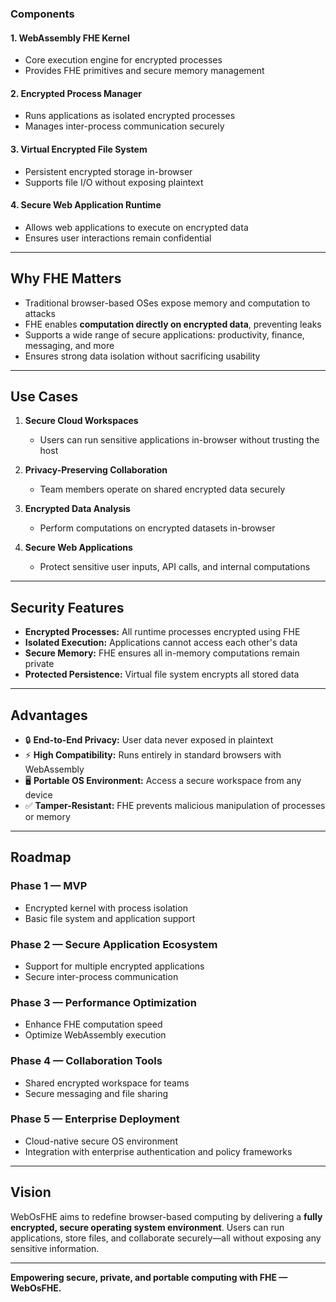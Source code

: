 
### Components

#### 1. WebAssembly FHE Kernel
- Core execution engine for encrypted processes  
- Provides FHE primitives and secure memory management  

#### 2. Encrypted Process Manager
- Runs applications as isolated encrypted processes  
- Manages inter-process communication securely  

#### 3. Virtual Encrypted File System
- Persistent encrypted storage in-browser  
- Supports file I/O without exposing plaintext  

#### 4. Secure Web Application Runtime
- Allows web applications to execute on encrypted data  
- Ensures user interactions remain confidential

---

## Why FHE Matters

- Traditional browser-based OSes expose memory and computation to attacks  
- FHE enables **computation directly on encrypted data**, preventing leaks  
- Supports a wide range of secure applications: productivity, finance, messaging, and more  
- Ensures strong data isolation without sacrificing usability

---

## Use Cases

1. **Secure Cloud Workspaces**
   - Users can run sensitive applications in-browser without trusting the host  

2. **Privacy-Preserving Collaboration**
   - Team members operate on shared encrypted data securely  

3. **Encrypted Data Analysis**
   - Perform computations on encrypted datasets in-browser  

4. **Secure Web Applications**
   - Protect sensitive user inputs, API calls, and internal computations

---

## Security Features

- **Encrypted Processes:** All runtime processes encrypted using FHE  
- **Isolated Execution:** Applications cannot access each other's data  
- **Secure Memory:** FHE ensures all in-memory computations remain private  
- **Protected Persistence:** Virtual file system encrypts all stored data

---

## Advantages

- 🔒 **End-to-End Privacy:** User data never exposed in plaintext  
- ⚡ **High Compatibility:** Runs entirely in standard browsers with WebAssembly  
- 🖥️ **Portable OS Environment:** Access a secure workspace from any device  
- ✅ **Tamper-Resistant:** FHE prevents malicious manipulation of processes or memory  

---

## Roadmap

### Phase 1 — MVP
- Encrypted kernel with process isolation  
- Basic file system and application support  

### Phase 2 — Secure Application Ecosystem
- Support for multiple encrypted applications  
- Secure inter-process communication  

### Phase 3 — Performance Optimization
- Enhance FHE computation speed  
- Optimize WebAssembly execution  

### Phase 4 — Collaboration Tools
- Shared encrypted workspace for teams  
- Secure messaging and file sharing  

### Phase 5 — Enterprise Deployment
- Cloud-native secure OS environment  
- Integration with enterprise authentication and policy frameworks

---

## Vision

WebOsFHE aims to redefine browser-based computing by delivering a **fully encrypted, secure operating system environment**. Users can run applications, store files, and collaborate securely—all without exposing any sensitive information.

---

**Empowering secure, private, and portable computing with FHE — WebOsFHE.**

